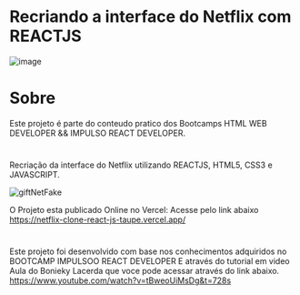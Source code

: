 # Recriando a interface do Netflix com REACTJS

![image](https://user-images.githubusercontent.com/10172471/140009531-374b26f3-b6e1-4621-8778-a5ec39eb920a.png)

# Sobre

Este projeto é parte do conteudo pratico dos Bootcamps HTML WEB DEVELOPER && IMPULSO REACT DEVELOPER.

#

Recriação da interface do Netflix utilizando REACTJS, HTML5, CSS3 e JAVASCRIPT.

![giftNetFake](https://user-images.githubusercontent.com/10172471/140010651-629a1d5a-695c-46c8-8c0c-21014d649d18.gif)

O Projeto esta publicado Online no Vercel:
Acesse pelo link abaixo
https://netflix-clone-react-js-taupe.vercel.app/

#

Este projeto foi desenvolvido com base nos conhecimentos adquiridos no BOOTCAMP IMPULSOO REACT DEVELOPER
E através do tutorial em video Aula do Bonieky Lacerda que voce pode acessar através do link abaixo.
https://www.youtube.com/watch?v=tBweoUiMsDg&t=728s
